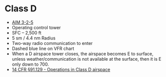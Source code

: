 # Class D

* [AIM 3-2-5](https://www.faa.gov/air_traffic/publications/atpubs/aim_html/chap3_section_2.html#$paragraph3-2-5)
* Operating control tower
* SFC – 2,500 ft
* 5 sm / 4.4 nm Radius
* Two-way radio communication to enter
* Dashed blue line on VFR chart
* When a D airspace tower closes, the airspace becomes E to surface, unless weather/communication is not available at the surface, then it is E only down to 700.
* [14 CFR &sect;91.129 - Operations in Class D airspace](https://www.ecfr.gov/current/title-14/chapter-I/subchapter-F/part-91/subpart-B/subject-group-ECFRe4c59b5f5506932/section-91.129)
